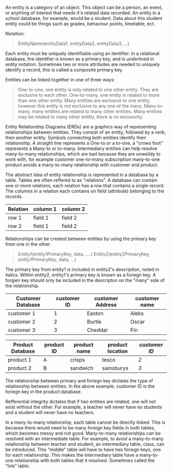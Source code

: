 An entity is a category of an object. This object can be a person, an event, or anything of interest that needs it's related data recorded. An entity in a school database, for example, would be a student. Data about this student entity could be things such as grades, behaviour points, timetable, ect.

Notation:
>EntityName(entityData1, entityData2, entityData3, ...)

Each entity must be uniquely identifiable using an itentifier. In a relational database, the identifier is known as a primary key, and is underlined in entity notation. Sometimes two or more attributes are needed to uniquely identify a record, this is called a composite primary key. 

Entities can be linked together in one of three ways:
> One-to-one, one entity is only related to one other entity. They are exclusive to each other.
> One-to-many, one entity is related to more than one other entity. Many entities are exclusive to one entity, however this entity is not exclusive to any one of the many.
> Many-to-many, many entities are related to many other entities. Many entities may be related to many other entitiy, there is no exclusivity.

Entity Relationship Diagrams (ERDs) are a graphics way of representing relationships between entities. They consist of an entity, followed by a verb, then another entity. Symbols connecting both entities identify their relationship. A straight line represents a One-to or a to-one, a "crows foot" represents a Many-to or to-many. Intermediary entities can help resolve many-to-many relationships, which are bad because they are unweildy to work with, for example customer one-to-many subscription many-to-one product avoids a many-to-many relationship with customer and product.

The abstract idea of entity relationship is represented in a database by a table. Tables are often reffered to as "relations". A database can contain one or more relations, each relation has a row that contains a single record. The columns in a relation each contains on field (attribute) belonging to the records.

Relation | column 1 | column 2
----------------|----------------|-----------
row 1 | field 1 | field 2
row 2 | field 1 | field 2

Relationships can be created between entities by using the primary key from one in the other:
> Entity1(entity1PrimaryKey, data, ....)
> Entity2(entity2PrimaryKey, *entity1PrimaryKey*, data, ...)

The primary key from entity1 is included in entity2's description, noted in italics. Within entity2, entity1's primary key is known as a foriegn key. A forgien key should only be included in the descripton on the "many" side of the relationship.

Customer Database | customer ID | customer Address | customer name
------------------|-------------------|-------------|--------------
customer 1|1|Easton|Aleks
customer 2|2|Burtle|Oscar
customer 3|3|Cheddar|Fin

Product Database | product ID | product name | product location | *customer ID*
----------------|------------|-------------|------------|------------
product 1|A|crisps|tesco|*2*
product 2|B|sandwich|sainsburys|*3*

The relationship between primary and foriegn key dictates the type of relationship between entities. In the above example, customer ID is the foriegn key in the product database.

Refferential integrity dictates that if two entities are related, one will not exist without the other. For example, a teacher will never have no students and a student will never have no teachers.

In a many-to-many relationship, each table cannot be directly linked. This is because there would need to be many foreign key fields in both tables, which becomes messy and not good. Many-to-many relationships can be resolved with an intermediate table. For example, to avoid a many-to-many relaitonship between teacher and student, an intermediary table, class, can be introduced. This "middle" table will have to have two foriegn keys, one for each relationship. This makes the intermediary table have a many-to-one relationship with both tables that it resolved. Sometimes called the "link" table.